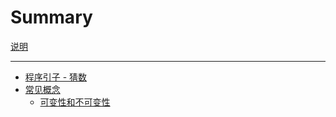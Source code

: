 # Summary

[说明](./explain.md)

-----

- [程序引子 - 猜数](./programs/1_guess_number.md)
- [常见概念]()
  - [可变性和不可变性](./programs/2_common_concept.md)
